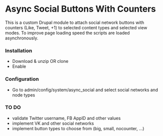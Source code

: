 # Async Social Buttons With Counters

This is a custom Drupal module to attach social network buttons with counters (Like, Tweet, +1) to selected content types and selected view modes. To improve page loading speed the scripts are loaded asynchronously.

### Installation
* Download & unzip OR clone
* Enable

### Configuration
* Go to admin/config/system/async_social and select social networks and node types

### TO DO
* validate Twitter username, FB AppID and other values
* implement VK and other social networks
* implement button types to choose from (big, small, nocounter, ...)